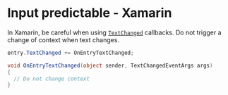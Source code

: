 # Input predictable - Xamarin

In Xamarin, be careful when using [`TextChanged`](https://learn.microsoft.com/en-us/dotnet/api/xamarin.forms.inputview.textchanged?view=xamarin-forms) callbacks. Do not trigger a change of context when text changes.

```csharp
entry.TextChanged += OnEntryTextChanged;

void OnEntryTextChanged(object sender, TextChangedEventArgs args)
{
  // Do not change context
}
```
